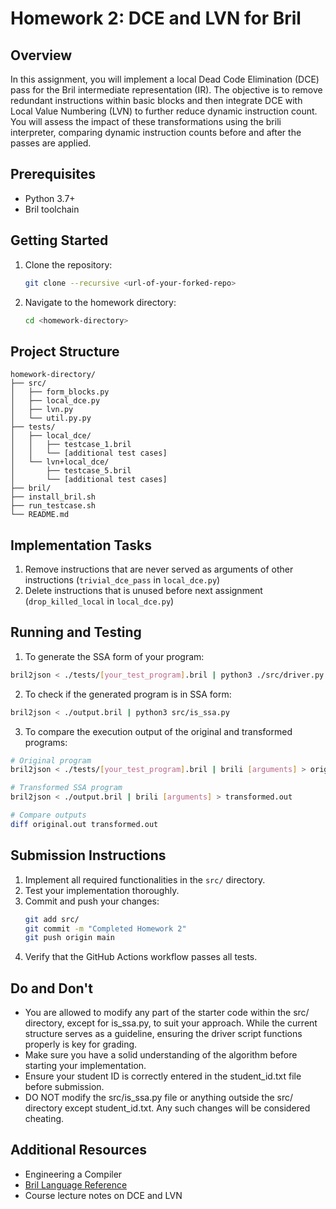 # Homework 2: DCE and LVN for Bril

## Overview

In this assignment, you will implement a local Dead Code Elimination (DCE) pass for the Bril intermediate representation (IR). The objective is to remove redundant instructions within basic blocks and then integrate DCE with Local Value Numbering (LVN) to further reduce dynamic instruction count. You will assess the impact of these transformations using the brili interpreter, comparing dynamic instruction counts before and after the passes are applied.

## Prerequisites

- Python 3.7+
- Bril toolchain

## Getting Started

1. Clone the repository:
   ```bash
   git clone --recursive <url-of-your-forked-repo>
   ```

2. Navigate to the homework directory:
   ```bash
   cd <homework-directory>
   ```

## Project Structure
```
homework-directory/
├── src/
│   ├── form_blocks.py
│   ├── local_dce.py
│   ├── lvn.py
│   └── util.py.py
├── tests/
│   ├── local_dce/
│   │   ├── testcase_1.bril
│   │   └── [additional test cases]
│   └── lvn+local_dce/
│       ├── testcase_5.bril
│       └── [additional test cases]
├── bril/
├── install_bril.sh
├── run_testcase.sh
└── README.md
```


## Implementation Tasks

1. Remove instructions that are never served as arguments of other instructions (`trivial_dce_pass` in `local_dce.py`)
2. Delete instructions that is unused before next assignment  (`drop_killed_local` in `local_dce.py`)


## Running and Testing

1. To generate the SSA form of your program:
```bash
bril2json < ./tests/[your_test_program].bril | python3 ./src/driver.py | bril2txt > output.bril
```
2. To check if the generated program is in SSA form:
```bash
bril2json < ./output.bril | python3 src/is_ssa.py
```
3. To compare the execution output of the original and transformed programs:
```bash
# Original program
bril2json < ./tests/[your_test_program].bril | brili [arguments] > original.out

# Transformed SSA program
bril2json < ./output.bril | brili [arguments] > transformed.out

# Compare outputs
diff original.out transformed.out
```


## Submission Instructions

1. Implement all required functionalities in the `src/` directory.
2. Test your implementation thoroughly.
3. Commit and push your changes:
   ```bash
   git add src/ 
   git commit -m "Completed Homework 2"
   git push origin main
   ```
4. Verify that the GitHub Actions workflow passes all tests.

## Do and Don't

- You are allowed to modify any part of the starter code within the src/ directory, except for is_ssa.py, to suit your approach. While the current structure serves as a guideline, ensuring the driver script functions properly is key for grading.
- Make sure you have a solid understanding of the algorithm before starting your implementation.
- Ensure your student ID is correctly entered in the student_id.txt file before submission.
- DO NOT modify the src/is_ssa.py file or anything outside the src/ directory except student_id.txt. Any such changes will be considered cheating.

## Additional Resources

- Engineering a Compiler
- [Bril Language Reference](https://capra.cs.cornell.edu/bril/lang/index.html)
- Course lecture notes on DCE and LVN
